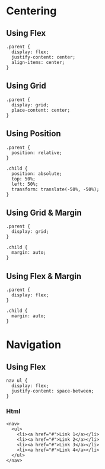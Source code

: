 # Centering 
## Using Flex
```
.parent {
  display: flex;
  justify-content: center;
  align-items: center;
}
```
## Using Grid
```
.parent {
  display: grid;
  place-content: center;
}
```
## Using Position
```
.parent {
  position: relative;
}

.child {
  position: absolute;
  top: 50%;
  left: 50%;
  transform: translate(-50%, -50%);
}
```
## Using Grid & Margin
```
.parent {
  display: grid;
}

.child {
  margin: auto;
}
```
## Using Flex & Margin
```
.parent {
  display: flex;
}

.child {
  margin: auto;
}
```

# Navigation 
## Using Flex
```
nav ul {
  display: flex;
  justify-content: space-between;
}
```
### Html
```
<nav>
  <ul>
    <li><a href="#">Link 1</a></li>
    <li><a href="#">Link 2</a></li>
    <li><a href="#">Link 3</a></li>
    <li><a href="#">Link 4</a></li>
  </ul>
</nav>
```
